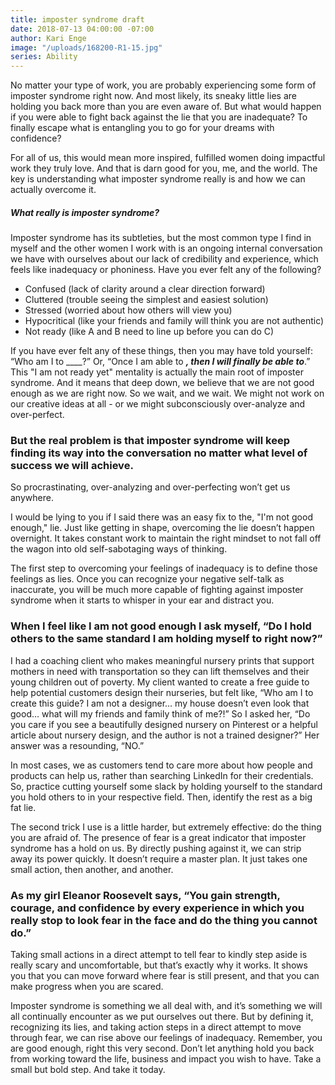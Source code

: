 ```yaml
---
title: imposter syndrome draft
date: 2018-07-13 04:00:00 -07:00
author: Kari Enge
image: "/uploads/168200-R1-15.jpg"
series: Ability
---
```


No matter your type of work, you are probably experiencing some form of imposter syndrome right now. And most likely, its sneaky little lies are holding you back more than you are even aware of. But what would happen if you were able to fight back against the lie that you are inadequate? To finally escape what is entangling you to go for your dreams with confidence?

For all of us, this would mean more inspired, fulfilled women doing impactful work they truly love. And that is darn good for you, me, and the world. The key is understanding what imposter syndrome really is and how we can actually overcome it.

##### What really is imposter syndrome?

Imposter syndrome has its subtleties, but the most common type I find in myself and the other women I work with is an ongoing internal conversation we have with ourselves about our lack of credibility and experience, which feels like inadequacy or phoniness. Have you ever felt any of the following?

- Confused (lack of clarity around a clear direction forward)  
- Cluttered (trouble seeing the simplest and easiest solution)  
- Stressed (worried about how others will view you)  
- Hypocritical (like your friends and family will think you are not authentic)  
- Not ready (like A and B need to line up before you can do C)

If you have ever felt any of these things, then you may have told yourself: “Who am I to ____?” Or, “Once I am able to _____, then I will finally be able to_____.” This "I am not ready yet" mentality is actually the main root of imposter syndrome. And it means that deep down, we believe that we are not good enough as we are right now. So we wait, and we wait. We might not work on our creative ideas at all - or we might subconsciously over-analyze and over-perfect. 

### But the real problem is that imposter syndrome will keep finding its way into the conversation no matter what level of success we will achieve. 

So procrastinating, over-analyzing and over-perfecting won’t get us anywhere.

I would be lying to you if I said there was an easy fix to the, "I'm not good enough," lie. Just like getting in shape, overcoming the lie doesn’t happen overnight. It takes constant work to maintain the right mindset to not fall off the wagon into old self-sabotaging ways of thinking. 

The first step to overcoming your feelings of inadequacy is to define those feelings as lies. Once you can recognize your negative self-talk as inaccurate, you will be much more capable of fighting against imposter syndrome when it starts to whisper in your ear and distract you. 

### When I feel like I am not good enough I ask myself, “Do I hold others to the same standard I am holding myself to right now?” 

I had a coaching client who makes meaningful nursery prints that support mothers in need with transportation so they can lift themselves and their young children out of poverty. My client wanted to create a free guide to help potential customers design their nurseries, but felt like, “Who am I to create this guide? I am not a designer… my house doesn’t even look that good… what will my friends and family think of me?!” So I asked her, “Do you care if you see a beautifully designed nursery on Pinterest or a helpful article about nursery design, and the author is not a trained designer?” Her answer was a resounding, “NO.”

In most cases, we as customers tend to care more about how people and products can help us, rather than searching LinkedIn for their credentials. So, practice cutting yourself some slack by holding yourself to the standard you hold others to in your respective field. Then, identify the rest as a big fat lie.

The second trick I use is a little harder, but extremely effective: do the thing you are afraid of. The presence of fear is a great indicator that imposter syndrome has a hold on us. By directly pushing against it, we can strip away its power quickly. It doesn’t require a master plan. It just takes one small action, then another, and another.

### As my girl Eleanor Roosevelt says, “You gain strength, courage, and confidence by every experience in which you really stop to look fear in the face and do the thing you cannot do.” 

Taking small actions in a direct attempt to tell fear to kindly step aside is really scary and uncomfortable, but that’s exactly why it works. It shows you that you can move forward where fear is still present, and that you can make progress when you are scared.

Imposter syndrome is something we all deal with, and it’s something we will all continually encounter as we put ourselves out there. But by defining it, recognizing its lies, and taking action steps in a direct attempt to move through fear, we can rise above our feelings of inadequacy. Remember, you are good enough, right this very second. Don’t let anything hold you back from working toward the life, business and impact you wish to have. Take a small but bold step. And take it today.
